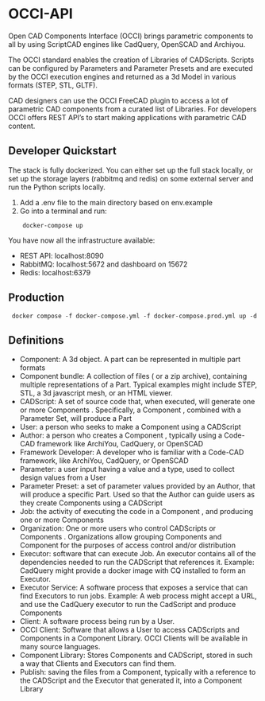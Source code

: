 # OCCI-API

Open CAD Components Interface (OCCI) brings parametric components to all by using ScriptCAD engines like CadQuery, OpenSCAD and Archiyou. 

The OCCI standard enables the creation of Libraries of CADScripts. Scripts can be configured by Parameters and Parameter Presets and are executed by the OCCI execution engines and returned as a 3d Model in various formats (STEP, STL, GLTF). 

CAD designers can use the OCCI FreeCAD plugin to access a lot of parametric CAD components from a curated list of Libraries. For developers OCCI offers REST API’s to start making applications with parametric CAD content. 

## Developer Quickstart

The stack is fully dockerized. You can either set up the full stack locally, or set up the storage layers (rabbitmq and redis) on some external server and run the Python scripts locally. 

1. Add a .env file to the main directory based on env.example
2. Go into a terminal and run:

``` 
    docker-compose up
```

You have now all the infrastructure available:
* REST API: localhost:8090
* RabbitMQ: localhost:5672 and dashboard on 15672
* Redis: localhost:6379

## Production 

```
 docker compose -f docker-compose.yml -f docker-compose.prod.yml up -d
```


## Definitions

* Component: A 3d object. A part can be represented in multiple part formats
* Component bundle: A collection of files ( or a zip archive), containing multiple representations of a Part.  Typical examples might include STEP, STL, a 3d javascript mesh, or an HTML viewer. 
* CADScript: A set of source code that, when executed, will generate one or more Components .  Specifically, a Component , combined with a Parameter Set, will produce a Part
* User: a person who seeks to make a Component using a CADScript
* Author: a person who creates a Component , typically using a Code-CAD framework like ArchiYou, CadQuery, or OpenSCAD
* Framework Developer: A developer who is familiar with a Code-CAD framework, like ArchiYou, CadQuery, or OpenSCAD
* Parameter: a user input having a value and a type, used to collect design values from a User
* Parameter Preset: a set of parameter values provided by an Author, that will produce a specific Part. Used so that the Author can guide users as they create Components using a CADScript
* Job: the activity of executing the code in a Component , and producing one or more Components 
* Organization: One or more users who control  CADScripts or Components . Organizations allow grouping Components and Component for the purposes of access control and/or distribution
* Executor: software that can execute  Job. An executor contains all of the dependencies needed to run the CADScript that references it.  Example: CadQuery might provide a docker image with CQ installed to form an Executor.
* Executor Service: A software process that exposes a service that can find Executors to run jobs. Example: A web process might accept a URL, and use the CadQuery executor to run the CadScript and produce Components
* Client: A software process being run by a User.
* OCCI Client: Software that allows a User to access CADScripts and Components  in a Component Library. OCCI Clients will be available in many source languages.
* Component Library: Stores Components and CADScript, stored in such a way that Clients and Executors can find them.
* Publish: saving the files from a Component, typically with a reference to the CADScript and the Executor that generated it,  into a Component Library


